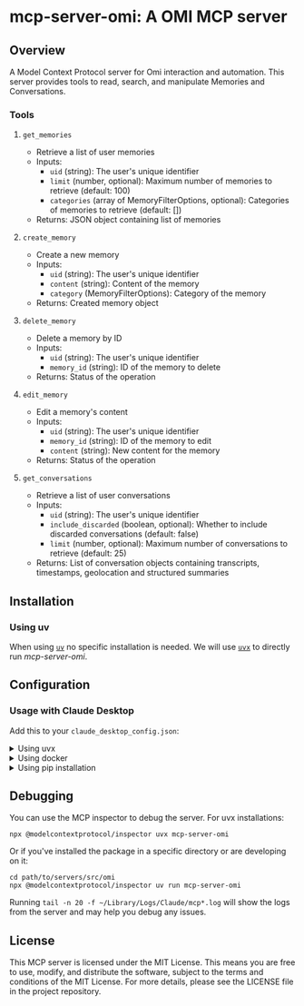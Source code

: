 # mcp-server-omi: A OMI MCP server

## Overview

A Model Context Protocol server for Omi interaction and automation. This server provides tools to read, search, and manipulate Memories and Conversations.

### Tools
1. `get_memories`
   - Retrieve a list of user memories
   - Inputs:
     - `uid` (string): The user's unique identifier
     - `limit` (number, optional): Maximum number of memories to retrieve (default: 100)
     - `categories` (array of MemoryFilterOptions, optional): Categories of memories to retrieve (default: [])
   - Returns: JSON object containing list of memories

2. `create_memory`
   - Create a new memory
   - Inputs:
     - `uid` (string): The user's unique identifier
     - `content` (string): Content of the memory
     - `category` (MemoryFilterOptions): Category of the memory
   - Returns: Created memory object

3. `delete_memory`
   - Delete a memory by ID
   - Inputs:
     - `uid` (string): The user's unique identifier
     - `memory_id` (string): ID of the memory to delete
   - Returns: Status of the operation

4. `edit_memory`
   - Edit a memory's content
   - Inputs:
     - `uid` (string): The user's unique identifier
     - `memory_id` (string): ID of the memory to edit
     - `content` (string): New content for the memory
   - Returns: Status of the operation

5. `get_conversations`
   - Retrieve a list of user conversations
   - Inputs:
     - `uid` (string): The user's unique identifier
     - `include_discarded` (boolean, optional): Whether to include discarded conversations (default: false)
     - `limit` (number, optional): Maximum number of conversations to retrieve (default: 25)
   - Returns: List of conversation objects containing transcripts, timestamps, geolocation and structured summaries

## Installation

### Using uv

When using [`uv`](https://docs.astral.sh/uv/) no specific installation is needed. We will
use [`uvx`](https://docs.astral.sh/uv/guides/tools/) to directly run *mcp-server-omi*.


## Configuration

### Usage with Claude Desktop

Add this to your `claude_desktop_config.json`:

<details>
<summary>Using uvx</summary>

```json
"mcpServers": {
  "omi": {
    "command": "uvx",
    "args": ["mcp-server-omi"]
  }
}
```
</details>

<details>
<summary>Using docker</summary>

* Note: replace '/Users/username' with the a path that you want to be accessible by this tool

```json
"mcpServers": {
  "omi": {
    "command": "docker",
    "args": ["run", "--rm", "-i", "mcp/omi"]
  }
}
```
</details>

<details>
<summary>Using pip installation</summary>

```json
"mcpServers": {
  "git": {
    "command": "python",
    "args": ["-m", "mcp_server_omi"]
  }
}
```
</details>

## Debugging

You can use the MCP inspector to debug the server. For uvx installations:

```
npx @modelcontextprotocol/inspector uvx mcp-server-omi
```

Or if you've installed the package in a specific directory or are developing on it:

```
cd path/to/servers/src/omi
npx @modelcontextprotocol/inspector uv run mcp-server-omi
```

Running `tail -n 20 -f ~/Library/Logs/Claude/mcp*.log` will show the logs from the server and may
help you debug any issues.

## License

This MCP server is licensed under the MIT License. This means you are free to use, modify, and distribute the software, subject to the terms and conditions of the MIT License. For more details, please see the LICENSE file in the project repository.
